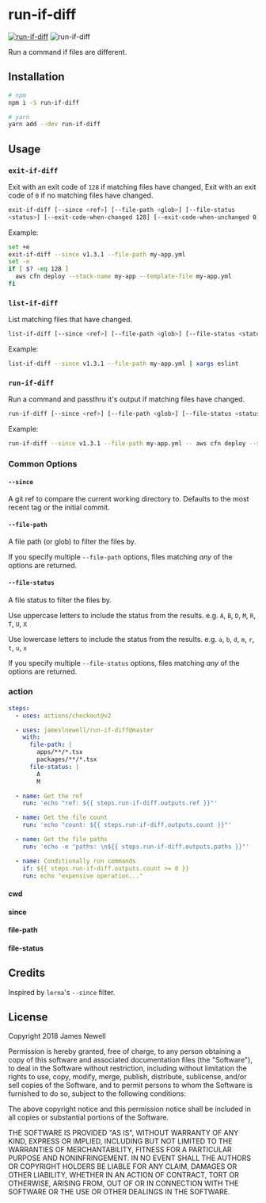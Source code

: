 # run-if-diff

[![run-if-diff](https://img.shields.io/npm/v/run-if-diff.svg)](https://www.npmjs.com/package/run-if-diff)
![run-if-diff](https://github.com/jameslnewell/run-if-diff/workflows/Package/badge.svg)

Run a command if files are different.

## Installation

```bash
# npm
npm i -S run-if-diff

# yarn
yarn add --dev run-if-diff
```

## Usage

### `exit-if-diff`

Exit with an exit code of `128` if matching files have changed, Exit with an exit code of `0` if no matching files have changed.

```bash
exit-if-diff [--since <ref>] [--file-path <glob>] [--file-status
<status>] [--exit-code-when-changed 128] [--exit-code-when-unchanged 0]
```

Example:

```bash
set +e
exit-if-diff --since v1.3.1 --file-path my-app.yml
set -e
if [ $? -eq 128 ]
  aws cfn deploy --stack-name my-app --template-file my-app.yml
fi
```

### `list-if-diff`

List matching files that have changed.

```bash
list-if-diff [--since <ref>] [--file-path <glob>] [--file-status <status>]
```

Example:

```bash
list-if-diff --since v1.3.1 --file-path my-app.yml | xargs eslint
```

### `run-if-diff`

Run a command and passthru it's output if matching files have changed.

```bash
run-if-diff [--since <ref>] [--file-path <glob>] [--file-status <status>] -- <cmd>
```

Example:

```bash
run-if-diff --since v1.3.1 --file-path my-app.yml -- aws cfn deploy --stack-name my-app --template-file my-app.yml
```

### Common Options

#### `--since`

A git ref to compare the current working directory to. Defaults to the most recent tag or the initial commit.

#### `--file-path`

A file path (or glob) to filter the files by.

If you specify multiple `--file-path` options, files matching _any_ of the options are returned.

#### `--file-status`

A file status to filter the files by.

Use uppercase letters to include the status from the results. e.g. `A`, `B`, `D`, `M`, `R`, `T`, `U`, `X`

Use lowercase letters to include the status from the results. e.g. `a`, `b`, `d`, `m`, `r`, `t`, `u`, `x`

If you specify multiple `--file-status` options, files matching _any_ of the options are returned.

### action

```yml
steps:
  - uses: actions/checkout@v2

  - uses: jameslnewell/run-if-diff@master
    with:
      file-path: |
        apps/**/*.tsx
        packages/**/*.tsx
      file-status: |
        A
        M

  - name: Get the ref
    run: 'echo "ref: ${{ steps.run-if-diff.outputs.ref }}"'

  - name: Get the file count
    run: 'echo "count: ${{ steps.run-if-diff.outputs.count }}"'

  - name: Get the file paths
    run: 'echo -e "paths: \n${{ steps.run-if-diff.outputs.paths }}"'

  - name: Conditionally run commands
    if: ${{ steps.run-if-diff.outputs.count >= 0 }}
    run: echo "expensive operation..."
```

#### cwd

#### since

#### file-path

#### file-status

## Credits

Inspired by `lerna`'s `--since` filter.

## License

Copyright 2018 James Newell

Permission is hereby granted, free of charge, to any person obtaining a copy of this software and associated documentation files (the "Software"), to deal in the Software without restriction, including without limitation the rights to use, copy, modify, merge, publish, distribute, sublicense, and/or sell copies of the Software, and to permit persons to whom the Software is furnished to do so, subject to the following conditions:

The above copyright notice and this permission notice shall be included in all copies or substantial portions of the Software.

THE SOFTWARE IS PROVIDED "AS IS", WITHOUT WARRANTY OF ANY KIND, EXPRESS OR IMPLIED, INCLUDING BUT NOT LIMITED TO THE WARRANTIES OF MERCHANTABILITY, FITNESS FOR A PARTICULAR PURPOSE AND NONINFRINGEMENT. IN NO EVENT SHALL THE AUTHORS OR COPYRIGHT HOLDERS BE LIABLE FOR ANY CLAIM, DAMAGES OR OTHER LIABILITY, WHETHER IN AN ACTION OF CONTRACT, TORT OR OTHERWISE, ARISING FROM, OUT OF OR IN CONNECTION WITH THE SOFTWARE OR THE USE OR OTHER DEALINGS IN THE SOFTWARE.
